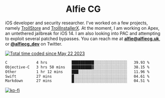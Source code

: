 <h1 align="center">Alfie CG</h1>

iOS developer and security researcher. I've worked on a few projects, namely [TrollStore](https://github.com/opa334/TrollStore) and [TrollInstallerX](https://github.com/alfiecg24/TrollInstallerX). At the moment, I am working on Apex, an untethered jailbreak for iOS 14. I am also looking into PAC and attempting to exploit several patched bypasses. You can reach me at **alfie@alfiecg.uk**, or **[@alfiecg_dev](https://twitter.com/alfiecg_dev)** on Twitter.

<a href="https://wakatime.com/@61592169-b9cf-4af8-b6fa-8ac7d4369b01"><img src="https://wakatime.com/badge/user/61592169-b9cf-4af8-b6fa-8ac7d4369b01.svg" alt="Total time coded since May 22 2023" /></a>
<!---
<img align="center" src="/github-metrics.svg" alt="Metrics" width="500">
-->

 <!--[![GitHub Streak](https://streak-stats.demolab.com/?user=alfiecg24)](https://git.io/streak-stats)-->

<!--START_SECTION:waka-->

```txt
C             4 hrs           ██████████░░░░░░░░░░░░░░░   39.93 %
Objective-C   3 hrs 50 mins   █████████▓░░░░░░░░░░░░░░░   38.15 %
Other         1 hr 12 mins    ███░░░░░░░░░░░░░░░░░░░░░░   11.96 %
Swift         27 mins         █░░░░░░░░░░░░░░░░░░░░░░░░   04.61 %
Markdown      27 mins         █░░░░░░░░░░░░░░░░░░░░░░░░   04.51 %
```

<!--END_SECTION:waka-->

[![ko-fi](https://ko-fi.com/img/githubbutton_sm.svg)](https://ko-fi.com/M4M5R3BHU)
